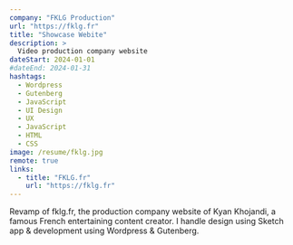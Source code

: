 ```yaml
---
company: "FKLG Production"
url: "https://fklg.fr"
title: "Showcase Webite"
description: >
  Video production company website
dateStart: 2024-01-01
#dateEnd: 2024-01-31
hashtags:
  - Wordpress
  - Gutenberg
  - JavaScript
  - UI Design
  - UX
  - JavaScript
  - HTML
  - CSS
image: /resume/fklg.jpg
remote: true
links:
  - title: "FKLG.fr"
    url: "https://fklg.fr"
---
```


Revamp of fklg.fr, the production company website of Kyan Khojandi, a famous
French entertaining content creator. I handle design using Sketch app &
development using Wordpress & Gutenberg.
